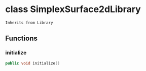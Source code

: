 # class SimplexSurface2dLibrary


```cpp
Inherits from Library
```



## Functions

### initialize

```cpp
public void initialize()
```




